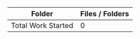 | Folder             |   Files / Folders |
|--------------------|-------------------|
| Total Work Started |                 0 |